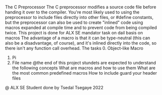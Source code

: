 The C Preprocessor
The C preprocessor modifies a source code file before handing it over to the compiler. You're most likely used to using the preprocessor to include files directly into other files, or #define constants, but the preprocessor can also be used to create "inlined" code using macros expanded at compile time and to prevent code from being compiled twice.
This project is done for ALX SE mandator task on dail basis on macros
The advantage of a macro is that it can be type-neutral (this can also be a disadvantage, of course), and it's inlined directly into the code, so there isn't any function call overhead.
The tasks
0. Object-like Macro
1. Pi
2. File name
@the end of this project stundets are expected to understand the following concepts
What are macros and how to use them
What are the most common predefined macros
How to include guard your header files

@ ALX SE Student done by Tsedal Tsegaye 2022

